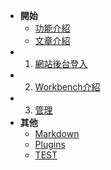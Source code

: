* **開始**
    * [功能介紹](introduce.md)
    * [文章介紹](article.md)
* 1. [網站後台登入]()
* 2. [Workbench介紹]()
* 3. [管理]()
* **其他**
    * [Markdown](markdown.md "The is <title>")
    * [Plugins](plugins.md "Plugins")
    * [TEST](test.md)
